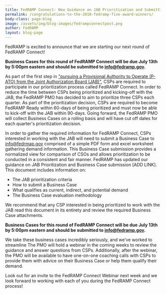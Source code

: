 ```yaml
---
title: FedRAMP Connect: New Guidance on JAB Prioritization and Submitting a Business Case due July 13! 
permalink: /congratulations-to-the-2018-fedramp-five-award-winners/
body-class: page-blog
image: /assets/img/blog-images/fedrampconnectpost.png
author: FedRAMP
layout: blog-page
---
```

FedRAMP is excited to announce that we are starting our next round of FedRAMP Connect! 

**Business Cases for this round of FedRAMP Connect will be due July 13th by 5:00pm eastern and should be submitted to info@fedramp.gov.** 

As part of the first step in <a href="https://www.fedramp.gov/jab-authorization/">"pursuing a Provisional Authority to Operate (P-ATO) from the Joint Authorization Board (JAB)"</a>, CSPs are required to participate in our prioritization process called FedRAMP Connect. In order to reduce the time between CSPs being prioritized and kicking-off with the JAB, the FedRAMP PMO has decided to aim to prioritize three CSPs each quarter. As part of the prioritization decision, CSPs are required to become FedRAMP Ready within 60-days of being prioritized and must now be able to kick-off with the JAB within 90-days. Going forward, the FedRAMP PMO will collect Business Cases on a rolling basis and will have cut off dates for each quarter's prioritization decision.

In order to gather the required information for FedRAMP Connect, CSPs interested in working with the JAB will need to submit a Business Case to info@fedrmap.gov comprised of a simple PDF form and excel worksheet gathering demand information. This Business Case submission provides a normalized view for comparison of CSOs and allows prioritization to be conducted in a consistent and fair manner. FedRAMP has updated our guidance on JAB Prioritization and Business Case submission [ADD LINK]. This document includes information on: 
* The JAB prioritization criteria 
* How to submit a Business Case 
* What qualifies as current, indirect, and potential demand 
* The Business Case evaluation methodology 

We recommend that any CSP interested in being prioritized to work with the JAB read this document in its entirety and review the required Business Case attachments. 

**Business Cases for this round of FedRAMP Connect will be due July 13th by 5:00pm eastern and should be submitted to info@fedramp.gov.**

We take these business cases incredibly seriously, and we’ve worked to streamline The PMO will hold a webinar in the coming weeks to review the guidance and answer questions from CSPs. Additionally, after the webinar, the PMO will be available to have one-on-one coaching calls with CSPs to provide them with advice on their Business Case or help them qualify their demand. 

Look out for an invite to the FedRAMP Connect Webinar next week and we look forward to working with each of you during the FedRAMP Connect process! 

